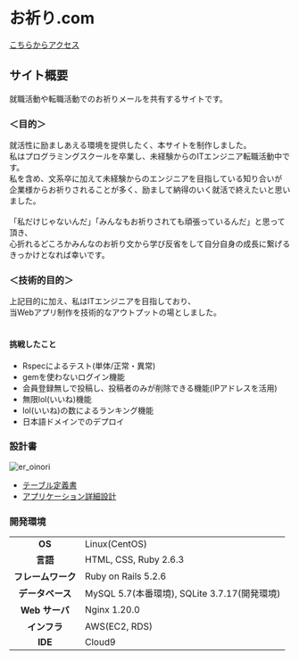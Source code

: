 # お祈り.com
[こちらからアクセス](http://54.238.27.227/)

## サイト概要

就職活動や転職活動でのお祈りメールを共有するサイトです。<br>


### ＜目的＞

就活性に励ましあえる環境を提供したく、本サイトを制作しました。<br>
私はプログラミングスクールを卒業し、未経験からのITエンジニア転職活動中です。<br>
私を含め、文系卒に加えて未経験からのエンジニアを目指している知り合いが<br>
企業様からお祈りされることが多く、励まして納得のいく就活で終えたいと思いました。<br>
<br>
「私だけじゃないんだ」「みんなもお祈りされても頑張っているんだ」と思って頂き、<br>
心折れるどころかみんなのお祈り文から学び反省をして自分自身の成長に繋げるきっかけとなれば幸いです。<br>

### ＜技術的目的＞

上記目的に加え、私はITエンジニアを目指しており、<br>
当Webアプリ制作を技術的なアウトプットの場としました。<br>
<br>

#### 挑戦したこと
- Rspecによるテスト(単体/正常・異常)
- gemを使わないログイン機能
- 会員登録無しで投稿し、投稿者のみが削除できる機能(IPアドレスを活用)
- 無限lol(いいね)機能
- lol(いいね)の数によるランキング機能
- 日本語ドメインでのデプロイ

### 設計書
![er_oinori](https://user-images.githubusercontent.com/92353507/161043722-2123dc80-3396-441d-bf28-a5127807b750.PNG)
- [テーブル定義書](https://docs.google.com/spreadsheets/d/1DMuRtC2PukbXW2W_3gKG85c0emMfW7MoTK6T70ZWwQY/edit?usp=sharing)
- [アプリケーション詳細設計](https://docs.google.com/spreadsheets/d/1ZkJgliSXROmLoB-JKmI2I0Qp8RcFxx2WYflJvdzIj6w/edit?usp=sharing)

### 開発環境

|                    |                                              |
| :----------------: | :------------------------------------------- |
|       **OS**       | Linux(CentOS)                                |
|      **言語**      | HTML, CSS, Ruby 2.6.3            |
| **フレームワーク** | Ruby on Rails 5.2.6                          |
|  **データベース**  | MySQL 5.7(本番環境), SQLite 3.7.17(開発環境) |
|   **Web サーバ**   | Nginx 1.20.0                                 |
|    **インフラ**    | AWS(EC2, RDS)                                |
|      **IDE**       | Cloud9                                       |